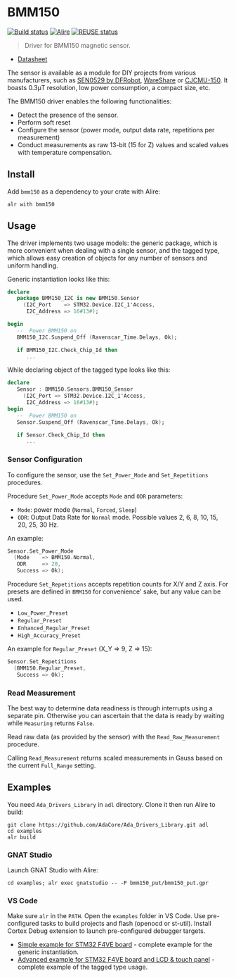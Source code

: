 # BMM150

[![Build status](https://github.com/reznikmm/bmm150/actions/workflows/alire.yml/badge.svg)](https://github.com/reznikmm/bmm150/actions/workflows/alire.yml)
[![Alire](https://img.shields.io/endpoint?url=https://alire.ada.dev/badges/bmm150.json)](https://alire.ada.dev/crates/bmm150.html)
[![REUSE status](https://api.reuse.software/badge/github.com/reznikmm/bmm150)](https://api.reuse.software/info/github.com/reznikmm/bmm150)

> Driver for BMM150 magnetic sensor.

- [Datasheet](https://www.bosch-sensortec.com/products/motion-sensors/magnetometers/bmm150/)

The sensor is available as a module for DIY projects from various
manufacturers, such as
[SEN0529 by DFRobot](https://wiki.dfrobot.com/SKU_SEN0529_Gravity_BMM150_Triple_Axis_Magnetometer),
[WareShare](https://www.waveshare.com/wiki/BMM150_3-Axis_Magnetometer_Sensor) or
[CJCMU-150](https://www.aliexpress.com/item/1005004432455077.html).
It boasts 0.3μT resolution, low power consumption, a compact size, etc.

The BMM150 driver enables the following functionalities:

- Detect the presence of the sensor.
- Perform soft reset
- Configure the sensor (power mode, output data rate, repetitions per
  measurement)
- Conduct measurements as raw 13-bit (15 for Z) values and scaled values
  with temperature compensation.

## Install

Add `bmm150` as a dependency to your crate with Alire:

    alr with bmm150

## Usage

The driver implements two usage models: the generic package, which is more
convenient when dealing with a single sensor, and the tagged type, which
allows easy creation of objects for any number of sensors and uniform handling.

Generic instantiation looks like this:

```ada
declare
   package BMM150_I2C is new BMM150.Sensor
     (I2C_Port    => STM32.Device.I2C_1'Access,
      I2C_Address => 16#13#);

begin
   --  Power BMM150 on
   BMM150_I2C.Suspend_Off (Ravenscar_Time.Delays, Ok);

   if BMM150_I2C.Check_Chip_Id then
      ...
```

While declaring object of the tagged type looks like this:

```ada
declare
   Sensor : BMM150.Sensors.BMM150_Sensor
     (I2C_Port => STM32.Device.I2C_1'Access,
      I2C_Address => 16#13#);
begin
   --  Power BMM150 on
   Sensor.Suspend_Off (Ravenscar_Time.Delays, Ok);

   if Sensor.Check_Chip_Id then
      ...
```

### Sensor Configuration

To configure the sensor, use the `Set_Power_Mode` and `Set_Repetitions`
procedures.

Procedure `Set_Power_Mode` accepts `Mode` and `ODR` parameters:

- `Mode`: power mode (`Normal`, `Forced`, `Sleep`)
- `ODR`: Output Data Rate for `Normal` mode. Possible values 2, 6, 8,
   10, 15, 20, 25, 30 Hz.

An example:
```ada
Sensor.Set_Power_Mode
  (Mode    => BMM150.Normal,
   ODR     => 20,
   Success => Ok);
```

Procedure `Set_Repetitions` accepts repetition counts for X/Y and Z axis.
For presets are defined in `BMM150` for convenience' sake, but any value
can be used.
- `Low_Power_Preset`
- `Regular_Preset`
- `Enhanced_Regular_Preset`
- `High_Accuracy_Preset`

An example for `Regular_Preset` (X_Y => 9, Z => 15):
```ada
Sensor.Set_Repetitions
  (BMM150.Regular_Preset,
   Success => Ok);
```

### Read Measurement

The best way to determine data readiness is through interrupts using
a separate pin. Otherwise you can ascertain that the data is ready by
waiting while `Measuring` returns `False`.

Read raw data (as provided by the sensor) with the `Read_Raw_Measurement`
procedure.

Calling `Read_Measurement` returns scaled measurements in Gauss based on
the current `Full_Range` setting.

## Examples

You need `Ada_Drivers_Library` in `adl` directory. Clone it then run Alire
to build:

    git clone https://github.com/AdaCore/Ada_Drivers_Library.git adl
    cd examples
    alr build

### GNAT Studio

Launch GNAT Studio with Alire:

    cd examples; alr exec gnatstudio -- -P bmm150_put/bmm150_put.gpr

### VS Code

Make sure `alr` in the `PATH`.
Open the `examples` folder in VS Code. Use pre-configured tasks to build
projects and flash (openocd or st-util). Install Cortex Debug extension
to launch pre-configured debugger targets.

- [Simple example for STM32 F4VE board](examples/bmm150_put) - complete
  example for the generic instantiation.
- [Advanced example for STM32 F4VE board and LCD & touch panel](examples/bmm150_lcd) -
  complete example of the tagged type usage.
